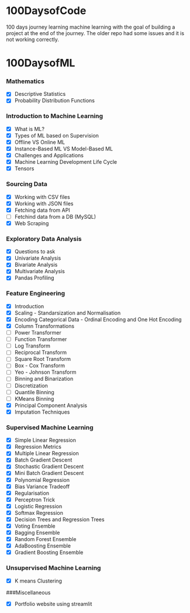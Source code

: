 # 100DaysofCode
100 days journey learning machine learning with the goal of building a project at the end of the journey. The older repo had some issues and it is not working correctly.
# 100DaysofML
### Mathematics
- [x] Descriptive Statistics
- [x] Probability Distribution Functions
      
### Introduction to Machine Learning
- [x] What is ML?
- [x] Types of ML based on Supervision
- [x] Offline VS Online ML
- [x] Instance-Based ML VS Model-Based ML
- [x] Challenges and Applications
- [x] Machine Learning Development Life Cycle
- [x] Tensors  

### Sourcing Data
- [x] Working with CSV files
- [x] Working with JSON files
- [x] Fetching data from API
- [ ] Fetchind data from a DB (MySQL)
- [x] Web Scraping 

### Exploratory Data Analysis
- [x] Questions to ask 
- [x] Univariate Analysis
- [x] Bivariate Analysis
- [x] Multivariate Analysis
- [x] Pandas Profiling

### Feature Engineering
- [x] Introduction
- [x] Scaling - Standarsization and Normalisation
- [x] Encoding Categorical Data - Ordinal Encoding and One Hot Encoding
- [x] Column Transformations
- [ ] Power Transformer
- [ ] Function Transformer
- [ ] Log Transform
- [ ] Reciprocal Transform
- [ ] Square Root Transform
- [ ] Box - Cox Transform
- [ ] Yeo - Johnson Transform
- [ ] Binning and Binarization
- [ ] Discretization
- [ ] Quantile Binning
- [ ] KMeans Binning
- [x] Principal Component Analysis
- [x] Imputation Techniques  

### Supervised Machine Learning  
- [x] Simple Linear Regression
- [x] Regression Metrics
- [x] Multiple Linear Regression
- [x] Batch Gradient Descent
- [x] Stochastic Gradient Descent
- [x] Mini Batch Gradient Descent
- [x] Polynomial Regression
- [x] Bias Variance Tradeoff
- [x] Regularisation
- [x] Perceptron Trick
- [x] Logistic Regression
- [x] Softmax Regression
- [x] Decision Trees and Regression Trees
- [x] Voting Ensemble
- [x] Bagging Ensemble
- [x] Random Forest Ensemble
- [x] AdaBoosting Ensemble
- [x] Gradient Boosting Ensemble

### Unsupervised Machine Learning
- [x] K means Clustering

###Miscellaneous 
- [x] Portfolio website using streamlit
